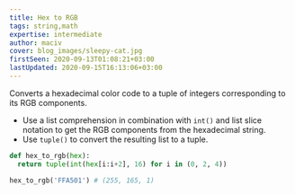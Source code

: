 ```yaml
---
title: Hex to RGB
tags: string,math
expertise: intermediate
author: maciv
cover: blog_images/sleepy-cat.jpg
firstSeen: 2020-09-13T01:08:21+03:00
lastUpdated: 2020-09-15T16:13:06+03:00
---
```


Converts a hexadecimal color code to a tuple of integers corresponding to its RGB components.

- Use a list comprehension in combination with `int()` and list slice notation to get the RGB components from the hexadecimal string.
- Use `tuple()` to convert the resulting list to a tuple.

```py
def hex_to_rgb(hex):
  return tuple(int(hex[i:i+2], 16) for i in (0, 2, 4))
```

```py
hex_to_rgb('FFA501') # (255, 165, 1)
```
